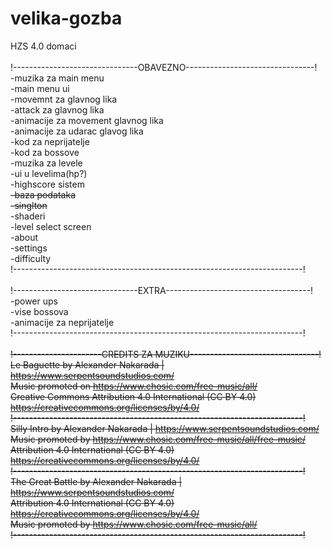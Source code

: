 # velika-gozba

HZS 4.0 domaci<br/>
<br/>
!-------------------------------OBAVEZNO--------------------------------!<br/>
-muzika za main menu<br/>
-main menu ui<br/>
-movemnt za glavnog lika<br/>
-attack za glavnog lika<br/>
-animacije za movement glavnog lika<br/>
-animacije za udarac glavog lika<br/>
-kod za neprijatelje<br/>
-kod za bossove<br/>
-muzika za levele<br/>
-ui u levelima(hp?)<br/>
-highscore sistem<br/>
<strike>-baza podataka<br/></strike>
<strike>-singlton<br/></strike>
-shaderi<br/>
-level select screen<br/>
-about<br/>
-settings<br/>
-difficulty<br/>
!------------------------------------------------------------------------!<br/>
<br/>
!-------------------------------EXTRA------------------------------------!<br/>
-power ups<br/>
-vise bossova<br/>
-animacije za neprijatelje<br/>
!------------------------------------------------------------------------!<br/>
<br/>
<strike>!----------------------CREDITS ZA MUZIKU--------------------------------!<br/></strike>
<strike>Le Baguette by Alexander Nakarada | https://www.serpentsoundstudios.com/<br/></strike>
<strike>Music promoted on https://www.chosic.com/free-music/all/<br/></strike>
<strike>Creative Commons Attribution 4.0 International (CC BY 4.0)<br/></strike>
<strike>https://creativecommons.org/licenses/by/4.0/<br/></strike>
<strike>!------------------------------------------------------------------------!<br/></strike>
<strike>Silly Intro by Alexander Nakarada | https://www.serpentsoundstudios.com/<br/></strike>
<strike>Music promoted by https://www.chosic.com/free-music/all/free-music/<br/></strike>
<strike>Attribution 4.0 International (CC BY 4.0)<br/></strike>
<strike>https://creativecommons.org/licenses/by/4.0/<br/></strike>
<strike>!------------------------------------------------------------------------!<br/></strike>
<strike>The Great Battle by Alexander Nakarada | https://www.serpentsoundstudios.com/<br/></strike>
<strike>Attribution 4.0 International (CC BY 4.0)<br/></strike>
<strike>https://creativecommons.org/licenses/by/4.0/<br/></strike>
<strike>Music promoted by https://www.chosic.com/free-music/all/<br/></strike>
<strike>!------------------------------------------------------------------------!<br/></strike>
